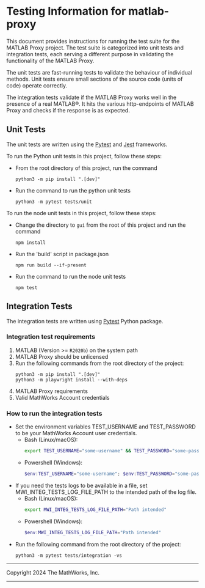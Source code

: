 # Testing Information for matlab-proxy



This document provides instructions for running the test suite for
the MATLAB Proxy project. The test suite is categorized into unit tests
and integration tests, each serving a different purpose in validating
the functionality of the MATLAB Proxy.

The unit tests are fast-running tests to validate the behaviour of individual
methods. Unit tests ensure small sections of the source code (units of code)
operate correctly.

The integration tests validate if the MATLAB Proxy works well in the
presence of a real MATLAB®. It hits the various http-endpoints of MATLAB Proxy
and checks if the response is as expected.

## Unit Tests

The unit tests are written using the
[Pytest](https://docs.pytest.org/en/latest/) and
[Jest](https://jestjs.io/) frameworks.

To run the Python unit tests in this project, follow these steps:
* From the root directory of this project, run the command
  ```
  python3 -m pip install ".[dev]"
  ```
* Run the command to run the python unit tests
  ```
  python3 -m pytest tests/unit
  ```

To run the node unit tests in this project, follow these steps:
* Change the directory to `gui` from the root of this project and run the command
  ```
  npm install
  ```
* Run the 'build' script in package.json
  ```
  npm run build --if-present
  ```
* Run the command to run the node unit tests
  ```
  npm test
  ```

## Integration Tests

The integration tests are written using [Pytest](https://docs.pytest.org/en/latest/)
Python package.

### Integration test requirements
1. MATLAB (Version >= `R2020b`) on the system path
2. MATLAB Proxy should be unlicensed
3. Run the following commands from the root directory of the project:
    ```
    python3 -m pip install ".[dev]"
    python3 -m playwright install --with-deps
    ```
4. MATLAB Proxy requirements
5. Valid MathWorks Account credentials

### How to run the integration tests
* Set the environment variables TEST_USERNAME and TEST_PASSWORD to be your
  MathWorks Account user credentials.
    - Bash (Linux/macOS):
        ```bash
        export TEST_USERNAME="some-username" && TEST_PASSWORD="some-password"
        ```
    - Powershell (Windows):
        ```powershell
        $env:TEST_USERNAME="some-username"; $env:TEST_PASSWORD="some-password"
        ```
* If you need the tests logs to be available in a file, set MWI_INTEG_TESTS_LOG_FILE_PATH
  to the intended path of the log file.
    - Bash (Linux/macOS):
        ```bash
        export MWI_INTEG_TESTS_LOG_FILE_PATH="Path intended"
        ```
    - Powershell (Windows):
        ```powershell
        $env:MWI_INTEG_TESTS_LOG_FILE_PATH="Path intended"
        ```
* Run the following command from the root directory of the project:
    ```
    python3 -m pytest tests/integration -vs
    ```

----
Copyright 2024 The MathWorks, Inc.

----